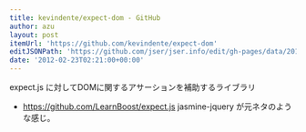 ```yaml
---
title: kevindente/expect-dom - GitHub
author: azu
layout: post
itemUrl: 'https://github.com/kevindente/expect-dom'
editJSONPath: 'https://github.com/jser/jser.info/edit/gh-pages/data/2012/02/index.json'
date: '2012-02-23T02:21:00+00:00'
---
```

expect.js に対してDOMに関するアサーションを補助するライブラリ
- https://github.com/LearnBoost/expect.js
jasmine-jquery が元ネタのような感じ。
